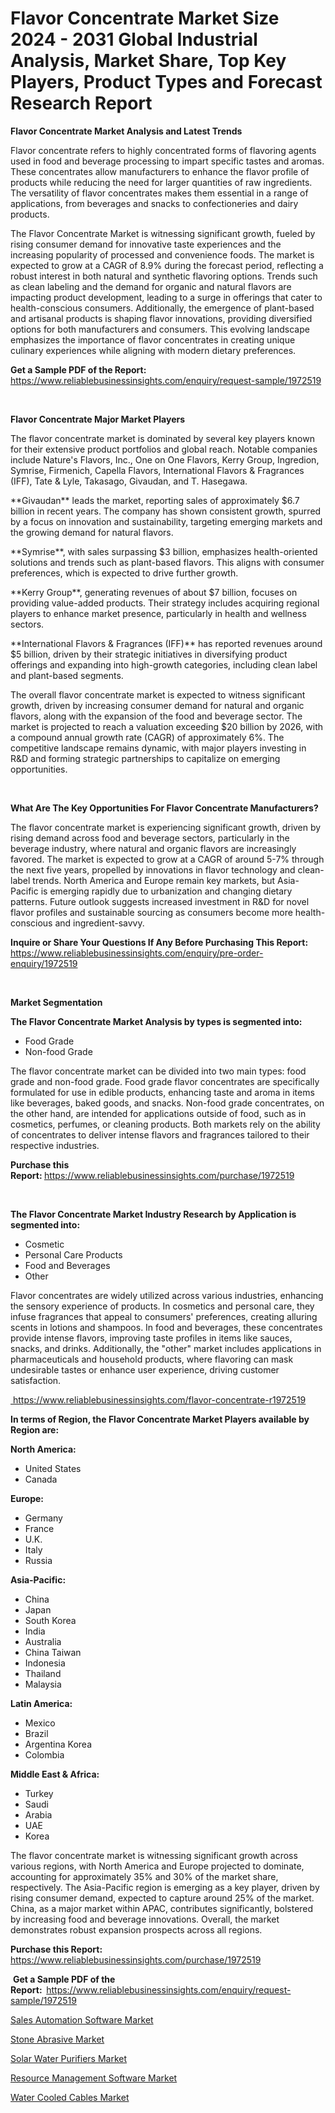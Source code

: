 <p><h1>Flavor Concentrate Market Size 2024 - 2031 Global Industrial Analysis, Market Share, Top Key Players, Product Types and Forecast Research Report</h1></p><p><strong>Flavor Concentrate Market Analysis and Latest Trends</strong></p>
<p><p>Flavor concentrate refers to highly concentrated forms of flavoring agents used in food and beverage processing to impart specific tastes and aromas. These concentrates allow manufacturers to enhance the flavor profile of products while reducing the need for larger quantities of raw ingredients. The versatility of flavor concentrates makes them essential in a range of applications, from beverages and snacks to confectioneries and dairy products.</p><p>The Flavor Concentrate Market is witnessing significant growth, fueled by rising consumer demand for innovative taste experiences and the increasing popularity of processed and convenience foods. The market is expected to grow at a CAGR of 8.9% during the forecast period, reflecting a robust interest in both natural and synthetic flavoring options. Trends such as clean labeling and the demand for organic and natural flavors are impacting product development, leading to a surge in offerings that cater to health-conscious consumers. Additionally, the emergence of plant-based and artisanal products is shaping flavor innovations, providing diversified options for both manufacturers and consumers. This evolving landscape emphasizes the importance of flavor concentrates in creating unique culinary experiences while aligning with modern dietary preferences.</p></p>
<p><strong>Get a Sample PDF of the Report:&nbsp;</strong> <a href="https://www.reliablebusinessinsights.com/enquiry/request-sample/1972519?utm_campaign=84&utm_medium=2&utm_source=Github&utm_content=ia&utm_term=14112024&utm_id=flavor-concentrate">https://www.reliablebusinessinsights.com/enquiry/request-sample/1972519</a></p>
<p>&nbsp;</p>
<p><strong>Flavor Concentrate Major Market Players</strong></p>
<p><p>The flavor concentrate market is dominated by several key players known for their extensive product portfolios and global reach. Notable companies include Nature's Flavors, Inc., One on One Flavors, Kerry Group, Ingredion, Symrise, Firmenich, Capella Flavors, International Flavors & Fragrances (IFF), Tate & Lyle, Takasago, Givaudan, and T. Hasegawa.</p><p>**Givaudan** leads the market, reporting sales of approximately $6.7 billion in recent years. The company has shown consistent growth, spurred by a focus on innovation and sustainability, targeting emerging markets and the growing demand for natural flavors.</p><p>**Symrise**, with sales surpassing $3 billion, emphasizes health-oriented solutions and trends such as plant-based flavors. This aligns with consumer preferences, which is expected to drive further growth.</p><p>**Kerry Group**, generating revenues of about $7 billion, focuses on providing value-added products. Their strategy includes acquiring regional players to enhance market presence, particularly in health and wellness sectors.</p><p>**International Flavors & Fragrances (IFF)** has reported revenues around $5 billion, driven by their strategic initiatives in diversifying product offerings and expanding into high-growth categories, including clean label and plant-based segments.</p><p>The overall flavor concentrate market is expected to witness significant growth, driven by increasing consumer demand for natural and organic flavors, along with the expansion of the food and beverage sector. The market is projected to reach a valuation exceeding $20 billion by 2026, with a compound annual growth rate (CAGR) of approximately 6%. The competitive landscape remains dynamic, with major players investing in R&D and forming strategic partnerships to capitalize on emerging opportunities.</p></p>
<p>&nbsp;</p>
<p><strong>What Are The Key Opportunities For Flavor Concentrate Manufacturers?</strong></p>
<p><p>The flavor concentrate market is experiencing significant growth, driven by rising demand across food and beverage sectors, particularly in the beverage industry, where natural and organic flavors are increasingly favored. The market is expected to grow at a CAGR of around 5-7% through the next five years, propelled by innovations in flavor technology and clean-label trends. North America and Europe remain key markets, but Asia-Pacific is emerging rapidly due to urbanization and changing dietary patterns. Future outlook suggests increased investment in R&D for novel flavor profiles and sustainable sourcing as consumers become more health-conscious and ingredient-savvy.</p></p>
<p><strong>Inquire or Share Your Questions If Any Before Purchasing This Report:</strong> <a href="https://www.reliablebusinessinsights.com/enquiry/pre-order-enquiry/1972519?utm_campaign=84&utm_medium=2&utm_source=Github&utm_content=ia&utm_term=14112024&utm_id=flavor-concentrate">https://www.reliablebusinessinsights.com/enquiry/pre-order-enquiry/1972519</a></p>
<p>&nbsp;</p>
<p><strong>Market Segmentation</strong></p>
<p><strong>The Flavor Concentrate Market Analysis by types is segmented into:</strong></p>
<p><ul><li>Food Grade</li><li>Non-food Grade</li></ul></p>
<p><p>The flavor concentrate market can be divided into two main types: food grade and non-food grade. Food grade flavor concentrates are specifically formulated for use in edible products, enhancing taste and aroma in items like beverages, baked goods, and snacks. Non-food grade concentrates, on the other hand, are intended for applications outside of food, such as in cosmetics, perfumes, or cleaning products. Both markets rely on the ability of concentrates to deliver intense flavors and fragrances tailored to their respective industries.</p></p>
<p><strong>Purchase this Report:&nbsp;</strong><a href="https://www.reliablebusinessinsights.com/purchase/1972519?utm_campaign=84&utm_medium=2&utm_source=Github&utm_content=ia&utm_term=14112024&utm_id=flavor-concentrate">https://www.reliablebusinessinsights.com/purchase/1972519</a></p>
<p>&nbsp;</p>
<p><strong>The Flavor Concentrate Market Industry Research by Application is segmented into:</strong></p>
<p><ul><li>Cosmetic</li><li>Personal Care Products</li><li>Food and Beverages</li><li>Other</li></ul></p>
<p><p>Flavor concentrates are widely utilized across various industries, enhancing the sensory experience of products. In cosmetics and personal care, they infuse fragrances that appeal to consumers' preferences, creating alluring scents in lotions and shampoos. In food and beverages, these concentrates provide intense flavors, improving taste profiles in items like sauces, snacks, and drinks. Additionally, the "other" market includes applications in pharmaceuticals and household products, where flavoring can mask undesirable tastes or enhance user experience, driving customer satisfaction.</p></p>
<p><a href="https://www.reliablebusinessinsights.com/flavor-concentrate-r1972519?utm_campaign=84&utm_medium=2&utm_source=Github&utm_content=ia&utm_term=14112024&utm_id=flavor-concentrate">&nbsp;https://www.reliablebusinessinsights.com/flavor-concentrate-r1972519</a></p>
<p><strong>In terms of Region, the Flavor Concentrate Market Players available by Region are:</strong></p>
<p>
    <p> <strong> North America: </strong>
        <ul>
            <li>United States</li>
            <li>Canada</li>
        </ul>
        </p> 
    <p> <strong> Europe: </strong>
        <ul>
            <li>Germany</li>
            <li>France</li>
            <li>U.K.</li>
            <li>Italy</li>
            <li>Russia</li>
        </ul>
        </p> 
    <p> <strong> Asia-Pacific: </strong>
        <ul>
            <li>China</li>
            <li>Japan</li>
            <li>South Korea</li>
            <li>India</li>
            <li>Australia</li>
            <li>China Taiwan</li>
            <li>Indonesia</li>
            <li>Thailand</li>
            <li>Malaysia</li>
        </ul>
        </p> 
    <p> <strong> Latin America: </strong>
        <ul>
            <li>Mexico</li>
            <li>Brazil</li>
            <li>Argentina Korea</li>
            <li>Colombia</li>
        </ul>
        </p> 
    <p> <strong> Middle East & Africa: </strong>
        <ul>
            <li>Turkey</li>
            <li>Saudi</li>
            <li>Arabia</li>
            <li>UAE</li>
            <li>Korea</li>
        </ul>
    </p>
    </p>
<p><p>The flavor concentrate market is witnessing significant growth across various regions, with North America and Europe projected to dominate, accounting for approximately 35% and 30% of the market share, respectively. The Asia-Pacific region is emerging as a key player, driven by rising consumer demand, expected to capture around 25% of the market. China, as a major market within APAC, contributes significantly, bolstered by increasing food and beverage innovations. Overall, the market demonstrates robust expansion prospects across all regions.</p></p>
<p><strong>Purchase this Report: </strong><a href="https://www.reliablebusinessinsights.com/purchase/1972519?utm_campaign=84&utm_medium=2&utm_source=Github&utm_content=ia&utm_term=14112024&utm_id=flavor-concentrate">https://www.reliablebusinessinsights.com/purchase/1972519</a></p>
<p>&nbsp;<strong>Get a Sample PDF of the Report:&nbsp;&nbsp;</strong><a href="https://www.reliablebusinessinsights.com/enquiry/request-sample/1972519?utm_campaign=84&utm_medium=2&utm_source=Github&utm_content=ia&utm_term=14112024&utm_id=flavor-concentrate">https://www.reliablebusinessinsights.com/enquiry/request-sample/1972519</a></p>
<p><strong></strong></p>
<p><p><a href="https://issuu.com/reportprime-2/docs/sales-automation-software-market-si_c94cbc094273ad?utm_campaign=84&utm_medium=2&utm_source=Github&utm_content=ia&utm_term=14112024&utm_id=flavor-concentrate">Sales Automation Software Market</a></p><p><a href="https://github.com/SanjidaKhan901/Market-Research-Report-List-1/blob/main/stone-abrasive-market.md?utm_campaign=84&utm_medium=2&utm_source=Github&utm_content=ia&utm_term=14112024&utm_id=flavor-concentrate">Stone Abrasive Market</a></p><p><a href="https://www.linkedin.com/pulse/exploring-solar-water-purifiers-market-strategic-insights-growth-cpyzc?utm_campaign=84&utm_medium=2&utm_source=Github&utm_content=ia&utm_term=14112024&utm_id=flavor-concentrate">Solar Water Purifiers Market</a></p><p><a href="https://issuu.com/reportprime-2/docs/resource-management-software-market_594f9ab588b60b?utm_campaign=84&utm_medium=2&utm_source=Github&utm_content=ia&utm_term=14112024&utm_id=flavor-concentrate">Resource Management Software Market</a></p><p><a href="https://github.com/AngelaWalsh696/Market-Research-Report-List-1/blob/main/water-cooled-cables-market.md?utm_campaign=84&utm_medium=2&utm_source=Github&utm_content=ia&utm_term=14112024&utm_id=flavor-concentrate">Water Cooled Cables Market</a></p></p>